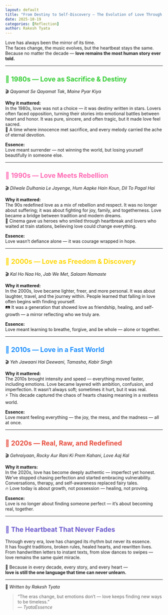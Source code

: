 ```yaml
---
layout: default
title: "From Destiny to Self-Discovery — The Evolution of Love Through Decades"
date: 2025-10-19
categories: [Reflection]
author: Rakesh Tyata
---
```


Love has always been the mirror of its time.  
The faces change, the music evolves, but the heartbeat stays the same.  
Because no matter the decade — **love remains the most human story ever told.**

---

## <span style="color:#32CD32;">🌿 1980s — Love as Sacrifice & Destiny</span>

🎬 _Qayamat Se Qayamat Tak_, _Maine Pyar Kiya_

**Why it mattered:**  
In the 1980s, love was not a choice — it was destiny written in stars. Lovers often faced opposition, turning their stories into emotional battles between heart and honor. It was pure, sincere, and often tragic, but it made love feel sacred.  
💫 A time where innocence met sacrifice, and every melody carried the ache of eternal devotion.

**Essence:**  
Love meant surrender — not winning the world, but losing yourself beautifully in someone else.

---

## <span style="color:#FF69B4;">🌸 1990s — Love Meets Rebellion</span>

🎬 _Dilwale Dulhania Le Jayenge_, _Hum Aapke Hain Koun_, _Dil To Pagal Hai_

**Why it mattered:**  
The 90s redefined love as a mix of rebellion and respect. It was no longer about suffering; it was about fighting for joy, family, and togetherness. Love became a bridge between tradition and modern dreams.  
💃 Cinema gave us heroes who smiled through heartbreak and lovers who waited at train stations, believing love could change everything.

**Essence:**  
Love wasn’t defiance alone — it was courage wrapped in hope.

---

## <span style="color:#FFD700;">🌼 2000s — Love as Freedom & Discovery</span>

🎬 _Kal Ho Naa Ho_, _Jab We Met_, _Salaam Namaste_

**Why it mattered:**  
In the 2000s, love became lighter, freer, and more personal. It was about laughter, travel, and the journey within. People learned that falling in love often begins with finding yourself.  
🛤️ It was a generation that showed love as friendship, healing, and self-growth — a mirror reflecting who we truly are.

**Essence:**  
Love meant learning to breathe, forgive, and be whole — alone or together.

---

## <span style="color:#1E90FF;">🌻 2010s — Love in a Fast World</span>

🎬 _Yeh Jawaani Hai Deewani_, _Tamasha_, _Kabir Singh_

**Why it mattered:**  
The 2010s brought intensity and speed — everything moved faster, including emotions. Love became layered with ambition, confusion, and imperfection. It wasn’t always soft; sometimes it hurt, but it was real.  
⚡ This decade captured the chaos of hearts chasing meaning in a restless world.

**Essence:**  
Love meant feeling everything — the joy, the mess, and the madness — all at once.

---

## <span style="color:#E74C3C;">🌺 2020s — Real, Raw, and Redefined</span>

🎬 _Gehraiyaan_, _Rocky Aur Rani Ki Prem Kahani_, _Love Aaj Kal_

**Why it matters:**  
In the 2020s, love has become deeply authentic — imperfect yet honest. We’ve stopped chasing perfection and started embracing vulnerability. Conversations, therapy, and self-awareness replaced fairy tales.  
🔥 Love today is about growth, not possession — healing, not proving.

**Essence:**  
Love is no longer about finding someone perfect — it’s about becoming real, together.

---

## <span style="color:#6A5ACD;">💞 The Heartbeat That Never Fades</span>

Through every era, love has changed its rhythm but never its essence.  
It has fought traditions, broken rules, healed hearts, and rewritten lives.  
From handwritten letters to instant texts, from slow dances to swipes — love remains the same quiet miracle.

💫 Because in every decade, every story, and every heart —  
**love is still the one language that time can never unlearn.**

---

📝 _Written by Rakesh Tyata_

> “The eras change, but emotions don’t — love keeps finding new ways to be timeless.”  
> — _TyataEssence_
